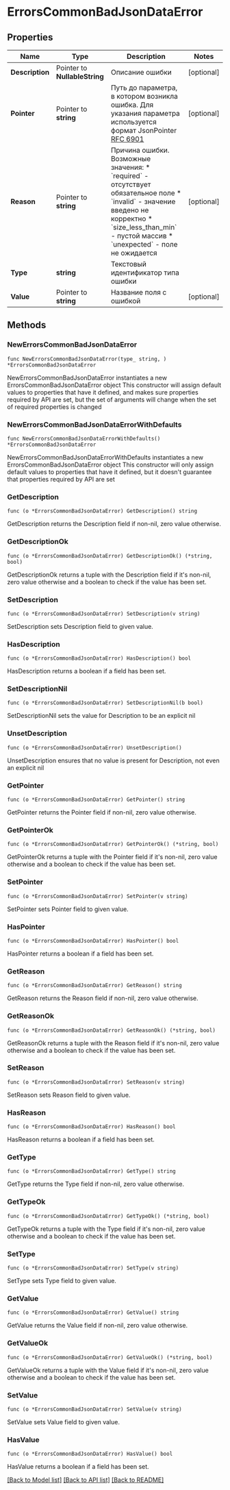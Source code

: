 # ErrorsCommonBadJsonDataError

## Properties

Name | Type | Description | Notes
------------ | ------------- | ------------- | -------------
**Description** | Pointer to **NullableString** | Описание ошибки | [optional] 
**Pointer** | Pointer to **string** | Путь до параметра, в котором возникла ошибка.  Для указания параметра используется формат JsonPointer [RFC 6901](https://tools.ietf.org/html/rfc6901)  | [optional] 
**Reason** | Pointer to **string** | Причина ошибки. Возможные значения:   * &#x60;required&#x60; - отсутствует обязательное поле   * &#x60;invalid&#x60; - значение введено не корректно   * &#x60;size_less_than_min&#x60; - пустой массив   * &#x60;unexpected&#x60; - поле не ожидается  | [optional] 
**Type** | **string** | Текстовый идентификатор типа ошибки | 
**Value** | Pointer to **string** | Название поля с ошибкой | [optional] 

## Methods

### NewErrorsCommonBadJsonDataError

`func NewErrorsCommonBadJsonDataError(type_ string, ) *ErrorsCommonBadJsonDataError`

NewErrorsCommonBadJsonDataError instantiates a new ErrorsCommonBadJsonDataError object
This constructor will assign default values to properties that have it defined,
and makes sure properties required by API are set, but the set of arguments
will change when the set of required properties is changed

### NewErrorsCommonBadJsonDataErrorWithDefaults

`func NewErrorsCommonBadJsonDataErrorWithDefaults() *ErrorsCommonBadJsonDataError`

NewErrorsCommonBadJsonDataErrorWithDefaults instantiates a new ErrorsCommonBadJsonDataError object
This constructor will only assign default values to properties that have it defined,
but it doesn't guarantee that properties required by API are set

### GetDescription

`func (o *ErrorsCommonBadJsonDataError) GetDescription() string`

GetDescription returns the Description field if non-nil, zero value otherwise.

### GetDescriptionOk

`func (o *ErrorsCommonBadJsonDataError) GetDescriptionOk() (*string, bool)`

GetDescriptionOk returns a tuple with the Description field if it's non-nil, zero value otherwise
and a boolean to check if the value has been set.

### SetDescription

`func (o *ErrorsCommonBadJsonDataError) SetDescription(v string)`

SetDescription sets Description field to given value.

### HasDescription

`func (o *ErrorsCommonBadJsonDataError) HasDescription() bool`

HasDescription returns a boolean if a field has been set.

### SetDescriptionNil

`func (o *ErrorsCommonBadJsonDataError) SetDescriptionNil(b bool)`

 SetDescriptionNil sets the value for Description to be an explicit nil

### UnsetDescription
`func (o *ErrorsCommonBadJsonDataError) UnsetDescription()`

UnsetDescription ensures that no value is present for Description, not even an explicit nil
### GetPointer

`func (o *ErrorsCommonBadJsonDataError) GetPointer() string`

GetPointer returns the Pointer field if non-nil, zero value otherwise.

### GetPointerOk

`func (o *ErrorsCommonBadJsonDataError) GetPointerOk() (*string, bool)`

GetPointerOk returns a tuple with the Pointer field if it's non-nil, zero value otherwise
and a boolean to check if the value has been set.

### SetPointer

`func (o *ErrorsCommonBadJsonDataError) SetPointer(v string)`

SetPointer sets Pointer field to given value.

### HasPointer

`func (o *ErrorsCommonBadJsonDataError) HasPointer() bool`

HasPointer returns a boolean if a field has been set.

### GetReason

`func (o *ErrorsCommonBadJsonDataError) GetReason() string`

GetReason returns the Reason field if non-nil, zero value otherwise.

### GetReasonOk

`func (o *ErrorsCommonBadJsonDataError) GetReasonOk() (*string, bool)`

GetReasonOk returns a tuple with the Reason field if it's non-nil, zero value otherwise
and a boolean to check if the value has been set.

### SetReason

`func (o *ErrorsCommonBadJsonDataError) SetReason(v string)`

SetReason sets Reason field to given value.

### HasReason

`func (o *ErrorsCommonBadJsonDataError) HasReason() bool`

HasReason returns a boolean if a field has been set.

### GetType

`func (o *ErrorsCommonBadJsonDataError) GetType() string`

GetType returns the Type field if non-nil, zero value otherwise.

### GetTypeOk

`func (o *ErrorsCommonBadJsonDataError) GetTypeOk() (*string, bool)`

GetTypeOk returns a tuple with the Type field if it's non-nil, zero value otherwise
and a boolean to check if the value has been set.

### SetType

`func (o *ErrorsCommonBadJsonDataError) SetType(v string)`

SetType sets Type field to given value.


### GetValue

`func (o *ErrorsCommonBadJsonDataError) GetValue() string`

GetValue returns the Value field if non-nil, zero value otherwise.

### GetValueOk

`func (o *ErrorsCommonBadJsonDataError) GetValueOk() (*string, bool)`

GetValueOk returns a tuple with the Value field if it's non-nil, zero value otherwise
and a boolean to check if the value has been set.

### SetValue

`func (o *ErrorsCommonBadJsonDataError) SetValue(v string)`

SetValue sets Value field to given value.

### HasValue

`func (o *ErrorsCommonBadJsonDataError) HasValue() bool`

HasValue returns a boolean if a field has been set.


[[Back to Model list]](../README.md#documentation-for-models) [[Back to API list]](../README.md#documentation-for-api-endpoints) [[Back to README]](../README.md)


